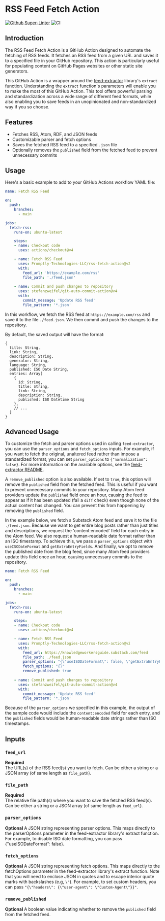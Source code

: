 # RSS Feed Fetch Action

[![Github Super-Linter](https://github.com/Promptly-Technologies-LLC/rss-fetch-action/actions/workflows/linter.yml/badge.svg)](https://github.com/Promptly-Technologies-LLC/rss-fetch-action/actions/workflows/linter.yml)
![CI](https://github.com/actions/javascript-action/actions/workflows/ci.yml/badge.svg)

## Introduction

The RSS Feed Fetch Action is a GitHub Action designed to automate the fetching of RSS feeds. It fetches an RSS feed from a given URL and saves it to a specified file in your GitHub repository. This action is particularly useful for populating content on GitHub Pages websites or other static site generators.

This GitHub Action is a wrapper around the [feed-extractor](https://www.npmjs.com/package/@extractus/feed-extractor) library's `extract` function. Understanding the `extract` function's parameters will enable you to make the most of this GitHub Action. This tool offers powerful parsing and standardization across a wide range of different feed formats, while also enabling you to save feeds in an unopinionated and non-standardized way if you so choose.

## Features

- Fetches RSS, Atom, RDF, and JSON feeds
- Customizable parser and fetch options
- Saves the fetched RSS feed to a specified `.json` file
- Optionally removes the `published` field from the fetched feed to prevent unnecessary commits

## Usage

Here's a basic example to add to your GitHub Actions workflow YAML file:

```yaml
name: Fetch RSS Feed

on:
  push:
    branches:
      - main

jobs:
  fetch-rss:
    runs-on: ubuntu-latest

    steps:
    - name: Checkout code
      uses: actions/checkout@v4

    - name: Fetch RSS Feed
      uses: Promptly-Technologies-LLC/rss-fetch-action@v2
      with:
        feed_url: 'https://example.com/rss'
        file_path: './feed.json'
    
    - name: Commit and push changes to repository
      uses: stefanzweifel/git-auto-commit-action@v4
      with:
        commit_message: 'Update RSS feed'
        file_pattern: '*.json'

```

In this workflow, we fetch the RSS feed at `https://example.com/rss` and save it to the file `./feed.json`. We then commit and push the changes to the repository.

By default, the saved output will have the format:

```
{
  title: String,
  link: String,
  description: String,
  generator: String,
  language: String,
  published: ISO Date String,
  entries: Array[
    {
      id: String,
      title: String,
      link: String,
      description: String,
      published: ISO Datetime String
    },
    // ...
  ]
}
```

## Advanced Usage

To customize the fetch and parser options used in calling `feed-extractor`, you can use the `parser_options` and `fetch_options` inputs. For example, if you want to fetch the original, unaltered feed rather than impose a standardized format, you can set `parser_options` to `{"normalization": false}`. For more information on the available options, see the [feed-extractor README](https://www.npmjs.com/package/@extractus/feed-extractor#extract).

A `remove_published` option is also available. If set to `true`, this option will remove the `published` field from the fetched feed. This is useful if you want to prevent unnecessary commits to your repository. Many Atom feed providers update the `published` field once an hour, causing the feed to appear as if it has been updated (fail a `diff` check) even though none of the actual content has changed. You can prevent this from happening by removing the `published` field.

In the example below, we fetch a Substack Atom feed and save it to the file `./feed.json`. Because we want to get entire blog posts rather than just titles and descriptions, we request the 'content:encoded' field for each entry in the Atom feed. We also request a human-readable date format rather than an ISO timestamp. To achieve this, we pass a `parser_options` object with `useISODateFormat` and `getExtraEntryFields`. And finally, we opt to remove the published date from the blog feed, since many Atom feed providers update this field once an hour, causing unnecessary commits to the repository.

```yaml
name: Fetch RSS Feed

on:
  push:
    branches:
      - main

jobs:
  fetch-rss:
    runs-on: ubuntu-latest

    steps:
    - name: Checkout code
      uses: actions/checkout@v4

    - name: Fetch RSS Feed
      uses: Promptly-Technologies-LLC/rss-fetch-action@v2
      with:
        feed_url: https://knowledgeworkersguide.substack.com/feed
        file_path: ./feed.json
        parser_options: "{\"useISODateFormat\": false, \"getExtraEntryFields\": \"(feedEntry) => { return { 'content:encoded': feedEntry['content:encoded'] || '' }; }\"}"
        fetch_options: "{}"
        remove_published: true
    
    - name: Commit and push changes to repository
      uses: stefanzweifel/git-auto-commit-action@v4
      with:
        commit_message: 'Update RSS feed'
        file_pattern: '*.json'

```

Because of the `parser_options` we specified in this example, the output of the sample code would include the `content:encoded` field for each entry, and the `published` fields would be human-readable date strings rather than ISO timestamps.

## Inputs

### `feed_url`

**Required**  
The URL(s) of the RSS feed(s) you want to fetch. Can be either a string or a JSON array (of same length as `file_path`).

### `file_path`

**Required**  
The relative file path(s) where you want to save the fetched RSS feed(s). Can be either a string or a JSON array (of same length as `feed_url`).

### `parser_options`

**Optional**
A JSON string representing parser options. This maps directly to the parserOptions parameter in the feed-extractor library's extract function. For example, to disable ISO date formatting, you can pass {"useISODateFormat": false}.

### `fetch_options`

**Optional**
A JSON string representing fetch options. This maps directly to the fetchOptions parameter in the feed-extractor library's extract function. Note that you will need to enclose JSON in quotes and to escape interior quote marks with backslashes (e.g, `\"`). For example, to set custom headers, you can pass `"{\"headers\": {\"user-agent\": \"Custom-Agent\"}}"`.

### `remove_published`

**Optional**
A boolean value indicating whether to remove the `published` field from the fetched feed.
